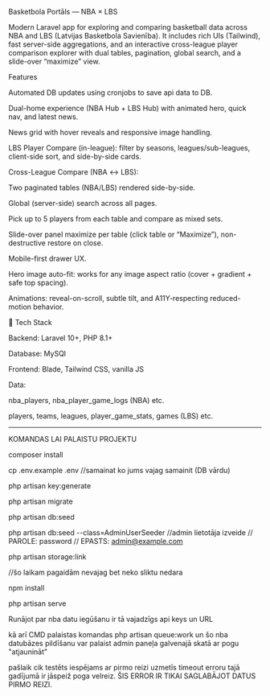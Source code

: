 Basketbola Portāls — NBA × LBS

Modern Laravel app for exploring and comparing basketball data across NBA and LBS (Latvijas Basketbola Savienība). It includes rich UIs (Tailwind), fast server-side aggregations, and an interactive cross-league player comparison explorer with dual tables, pagination, global search, and a slide-over “maximize” view.

Features

Automated DB updates using cronjobs to save api data to DB.

Dual-home experience (NBA Hub + LBS Hub) with animated hero, quick nav, and latest news.

News grid with hover reveals and responsive image handling.

LBS Player Compare (in-league): filter by seasons, leagues/sub-leagues, client-side sort, and side-by-side cards.

Cross-League Compare (NBA ↔ LBS):

Two paginated tables (NBA/LBS) rendered side-by-side.

Global (server-side) search across all pages.

Pick up to 5 players from each table and compare as mixed sets.

Slide-over panel maximize per table (click table or “Maximize”), non-destructive restore on close.

Mobile-first drawer UX.

Hero image auto-fit: works for any image aspect ratio (cover + gradient + safe top spacing).

Animations: reveal-on-scroll, subtle tilt, and A11Y-respecting reduced-motion behavior.

🧱 Tech Stack

Backend: Laravel 10+, PHP 8.1+

Database: MySQl

Frontend: Blade, Tailwind CSS, vanilla JS

Data:

nba_players, nba_player_game_logs (NBA) etc.

players, teams, leagues, player_game_stats, games (LBS) etc.

--------------------------------------------------------------------------------------------------------------------------------------------------
KOMANDAS LAI PALAISTU PROJEKTU

composer install

cp .env.example .env
//samainat ko jums vajag samainit (DB vārdu)

php artisan key:generate

php artisan migrate

php artisan db:seed

php artisan db:seed --class=AdminUserSeeder
//admin lietotāja izveide 
// PAROLE: password
// EPASTS: admin@example.com

php artisan storage:link

//šo laikam pagaidām nevajag bet neko sliktu nedara

npm install

php artisan serve

Runājot par nba datu iegūšanu ir tā
vajadzīgs api keys un URL

kā arī CMD palaistas komandas
php artisan queue:work
un šo nba datubāzes pildīšanu var palaist admin paneļa galvenajā skatā ar pogu "atjaunināt"

pašlaik cik testēts iespējams ar pirmo reizi uzmetīs timeout erroru tajā gadījumā ir jāspeiž poga velreiz.
ŠIS ERROR IR TIKAI SAGLABĀJOT DATUS PIRMO REIZI.

